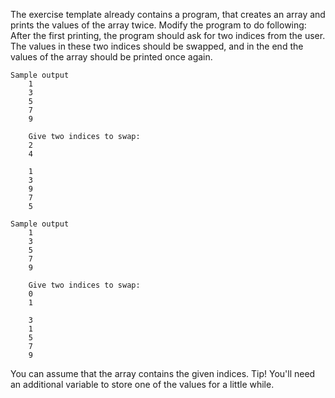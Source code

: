 The exercise template already contains a program, that creates an array and prints the values of the array twice. Modify the program to do following: After the first printing, the program should ask for two indices from the user. The values in these two indices should be swapped, and in the end the values of the array should be printed once again.

    Sample output
        1
        3
        5
        7
        9

        Give two indices to swap:
        2
        4

        1
        3
        9
        7
        5

    Sample output
        1
        3
        5
        7
        9

        Give two indices to swap:
        0
        1

        3
        1
        5
        7
        9

You can assume that the array contains the given indices. Tip! You'll need an additional variable to store one of the values for a little while.